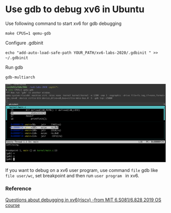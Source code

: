 
# Use gdb to debug xv6 in Ubuntu

Use following command to start xv6 for gdb debugging 

``` 
make CPUS=1 qemu-gdb
```

Configure .gdbinit
```
echo "add-auto-load-safe-path YOUR_PATH/xv6-labs-2020/.gdbinit " >> ~/.gdbinit
```

Run gdb 

```
gdb-multiarch
```

![](gdb-xv6-debug.png)


If you want to debug on a xv6 user program, use command `file` gdb like `file user/wc`, set breakpoint and then run `user program ` in xv6.

### Reference 

[Questions about debugging in xv6(riscv) -from MIT 6.S081/6.828 2019 OS course](https://stackoverflow.com/questions/62241780/questions-about-debugging-in-xv6riscv-from-mit-6-s081-6-828-2019-os-course)

